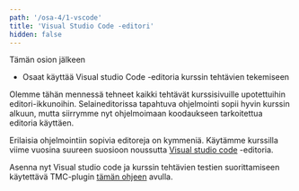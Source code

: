 ```yaml
---
path: '/osa-4/1-vscode'
title: 'Visual Studio Code -editori'
hidden: false
---
```



<text-box variant='learningObjectives' name='Oppimistavoitteet'>

Tämän osion jälkeen

- Osaat käyttää Visual studio Code -editoria kurssin tehtävien tekemiseen

</text-box>

Olemme tähän mennessä tehneet kaikki tehtävät kurssisivuille upotettuihin editori-ikkunoihin. Selaineditorissa tapahtuva ohjelmointi sopii hyvin kurssin alkuun, mutta siirrymme nyt ohjelmoimaan koodaukseen tarkoitettua editoria käyttäen.

Erilaisia ohjelmointiin sopivia editoreja on kymmeniä. Käytämme kurssilla viime vuosina suureen suosioon noussutta [Visual studio code](https://code.visualstudio.com/) -editoria. 

Asenna nyt Visual studio code ja kurssin tehtävien testien suorittamiseen käytettävä TMC-plugin [tämän ohjeen](https://www.mooc.fi/fi/installation/vscode) avulla.

<programming-exercise name='Hello Visual studio Code' tmcname='osa04-01_hello_visualstudio_code'>

</programming-exercise> 